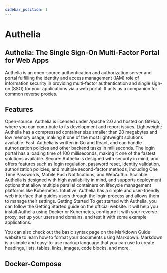 ```yaml
---
sidebar_position: 1
---
```


# Authelia


## Authelia: The Single Sign-On Multi-Factor Portal for Web Apps
Authelia is an open-source authentication and authorization server and portal fulfilling the identity and access management (IAM) role of information security in providing multi-factor authentication and single sign-on (SSO) for your applications via a web portal. It acts as a companion for common reverse proxies.

## Features
Open-source: Authelia is licensed under Apache 2.0 and hosted on GitHub, where you can contribute to its development and report issues.
Lightweight: Authelia has a compressed container size smaller than 20 megabytes and low memory usage, making it one of the most lightweight solutions available.
Fast: Authelia is written in Go and React, and can handle authorization policies and other backend tasks in milliseconds. The login portal has a loading time of 100 milliseconds, making it one of the fastest solutions available.
Secure: Authelia is designed with security in mind, and offers features such as login regulation, password reset, identity validation, authorization policies, and multiple second-factor methods, including One Time Passwords, Mobile Push Notifications, and WebAuthn.
Scalable: Authelia is designed with high availability in mind, and supports deployment options that allow multiple parallel containers on lifecycle management platforms like Kubernetes.
Intuitive: Authelia has a simple and user-friendly web interface that guides users through the login process and allows them to manage their settings.
Getting Started
To get started with Authelia, you can follow the Getting Started guide on the official website. It will help you install Authelia using Docker or Kubernetes, configure it with your reverse proxy, set up your users and domains, and test it with some example applications.

You can also check out the basic syntax page on the Markdown Guide website to learn how to format your documents using Markdown. Markdown is a simple and easy-to-use markup language that you can use to create headings, lists, tables, links, images, code blocks, and more.


## Docker-Compose
